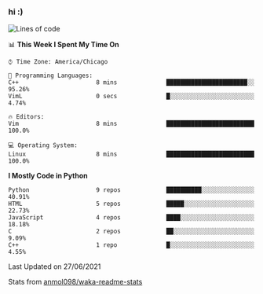 ### hi :)

<!--START_SECTION:waka-->
![Lines of code](https://img.shields.io/badge/From%20Hello%20World%20I%27ve%20Written-773948%20lines%20of%20code-blue)

📊 **This Week I Spent My Time On** 

```text
⌚︎ Time Zone: America/Chicago

💬 Programming Languages: 
C++                      8 mins              ███████████████████████░░   95.26% 
VimL                     0 secs              █░░░░░░░░░░░░░░░░░░░░░░░░   4.74%

🔥 Editors: 
Vim                      8 mins              █████████████████████████   100.0%

💻 Operating System: 
Linux                    8 mins              █████████████████████████   100.0%

```

**I Mostly Code in Python** 

```text
Python                   9 repos             ██████████░░░░░░░░░░░░░░░   40.91% 
HTML                     5 repos             █████░░░░░░░░░░░░░░░░░░░░   22.73% 
JavaScript               4 repos             ████░░░░░░░░░░░░░░░░░░░░░   18.18% 
C                        2 repos             ██░░░░░░░░░░░░░░░░░░░░░░░   9.09% 
C++                      1 repo              █░░░░░░░░░░░░░░░░░░░░░░░░   4.55%

```



 Last Updated on 27/06/2021
<!--END_SECTION:waka-->

Stats from [anmol098/waka-readme-stats](https://github.com/anmol098/waka-readme-stats)